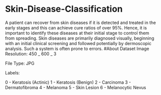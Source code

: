 # Skin-Disease-Classification
A patient can recover from skin diseases if it is detected and treated in the early stages and this can achieve cure ratios of over 95%. Hence, it is important to identify these diseases at their initial stage to control them from spreading. Skin diseases are primarily diagnosed visually, beginning with an initial clinical screening and followed potentially by dermoscopic analysis. Such a system is often prone to errors.
#About Dataset
Image Resolution: 450 _ 600 _ 3

File Type: JPG

Labels:

0 - Keratosis (Actinic)
1 - Keratosis (Benign)
2 - Carcinoma
3 - Dermatofibroma
4 - Melanoma
5 - Skin Lesion
6 - Melanocytic Nevus
